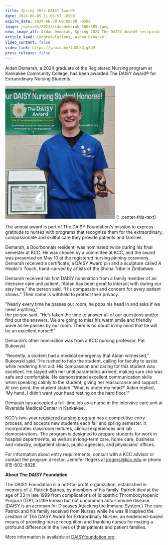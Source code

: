 ```yaml
---
title: Spring 2024 DAISY Award®
date: 2024-06-05 11:06:57 -0500
expire_date: 2024-06-30 00:00:00 -0500
image: /uploads/2023/aidandemarah-580x685.jpeg
news_image_alt: Aidan Demarah, Spring 2024 The DAISY Award® recipient
article_lead: Congratulations, Aidan Demarah!
video_content: false
video_link: https://youtu.be/4d2LkGjg5bM
press_release: false
---
```

Aidan Demarah, a 2024 graduate of the Registered Nursing program at Kankakee Community College, has been awarded The DAISY Award® for Extraordinary Nursing Students.

![Aidan Demarah, Spring 2024 The DAISY Award® recipient](/uploads/2023/aidandemarah-350x423.jpg "Aidan Demarah, Spring 2024 The DAISY Award® recipient")
{: .center-this-text}

The annual award is part of The DAISY Foundation's mission to express gratitude to nurses with programs that recognize them for the extraordinary, compassionate and skillful care they provide patients and families.

Demarah, a Bourbonnais resident, was nominated twice during his final semester at KCC. He was chosen by a committee at KCC, and the award was presented on May 10 at the registered nursing pinning ceremony. Demarah received a certificate, a DAISY Award pin and a sculpture called *A Healer’s Touch*, hand-carved by artists of the Shona Tribe in Zimbabwe.

Demarah received his first DAISY nomination from a family member of an intensive care unit patient. “Aidan has been great to interact with during our stay here,” the person said. “His compassion and concern for every patient shows.” Their name is withheld to protect their privacy.

“Nearly every time he passes our room, he pops his head in and asks if we need anything,”<br>the person said. “He’s taken the time to answer all of our questions and/or find out the answers. We are going to miss his warm smile and friendly wave as he passes by our room. There is no doubt in my mind that he will be an excellent nurse!!!”

Demarah’s other nomination was from a KCC nursing professor, Pat Bukowski.

“Recently, a student had a medical emergency that Aidan witnessed,” Bukowski said. “He rushed to help the student, calling for faculty to assist while rendering first aid. His compassion and caring for this student was excellent. He stayed with her until paramedics arrived, making sure she was safe and comfortable. He demonstrated excellent communication skills when speaking calmly to the student, giving her reassurance and support. At one point, the student stated, ‘What is under my head?’ Aidan replied, ‘My hand. I didn’t want your head resting on the hard floor.’”

Demarah has accepted a full-time job as a nurse in the intensive care unit at Riverside Medical Center in Kankakee.

KCC’s two-year [registered nursing program](https://kcc.smartcatalogiq.com/en/current/academic-catalog/programs/nursing-options/registered-nursing-aas/) has a competitive entry process, and accepts new students each fall and spring semester. It incorporates classroom lectures, clinical experiences and lab demonstrations. The program is designed to prepare students for work in hospital departments, as well as in long-term care, home care, business and industry, outpatient clinics, public agencies, and physicians’ offices.

For information about entry requirements, consult with a KCC advisor or contact the program director, Jennifer Rogers at [jrogers@kcc.edu](mailto:jrogers@kcc.edu) or phone 815-802-8828.

**About The DAISY Foundation**

The DAISY Foundation is a not-for-profit organization, established in memory of J. Patrick Barnes, by members of his family. Patrick died at the age of 33 in late 1999 from complications of Idiopathic Thrombocytopenic Purpura (ITP), a little known but not uncommon auto-immune disease. (DAISY is an acronym for Diseases Attacking the Immune System.) The care Patrick and his family received from Nurses while he was ill inspired the creation of The DAISY Award for Extraordinary Nurses, an evidenced-based means of providing nurse recognition and thanking nurses for making a profound difference in the lives of their patients and patient families.

More information is available at [DAISYfoundation.org](http://DAISYfoundation.org).